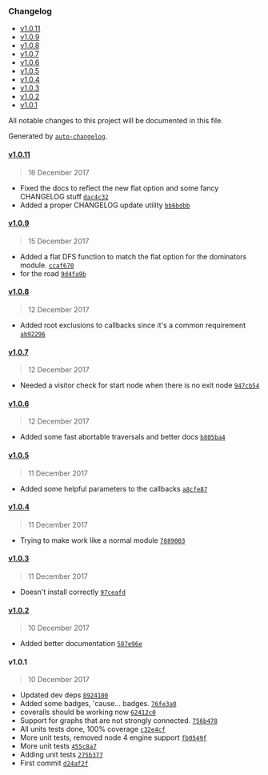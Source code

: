 <!-- START doctoc generated TOC please keep comment here to allow auto update -->
<!-- DON'T EDIT THIS SECTION, INSTEAD RE-RUN doctoc TO UPDATE -->
### Changelog

- [v1.0.11](#v1011)
- [v1.0.9](#v109)
- [v1.0.8](#v108)
- [v1.0.7](#v107)
- [v1.0.6](#v106)
- [v1.0.5](#v105)
- [v1.0.4](#v104)
- [v1.0.3](#v103)
- [v1.0.2](#v102)
- [v1.0.1](#v101)

<!-- END doctoc generated TOC please keep comment here to allow auto update -->
All notable changes to this project will be documented in this file.

Generated by [`auto-changelog`](https://github.com/CookPete/auto-changelog).

#### [v1.0.11](https://github.com/julianjensen/traversals/compare/v1.0.9...v1.0.11)
> 16 December 2017
- Fixed the docs to reflect the new flat option and some fancy CHANGELOG stuff [`dac4c32`](https://github.com/julianjensen/traversals/commit/dac4c322462d567a3bf1792d773ffe577426654b)
- Added a proper CHANGELOG update utility [`bb6bdbb`](https://github.com/julianjensen/traversals/commit/bb6bdbb150fe957e5c1bb7caf905d28efe388b61)

#### [v1.0.9](https://github.com/julianjensen/traversals/compare/v1.0.8...v1.0.9)
> 15 December 2017
- Added a flat DFS function to match the flat option for the dominators module. [`ccaf670`](https://github.com/julianjensen/traversals/commit/ccaf670bb2e9bceb9d8cb6f1b220436baa1f9795)
- for the road [`9d4fa9b`](https://github.com/julianjensen/traversals/commit/9d4fa9bdd89b3970fa247ae5377291d6450bf897)

#### [v1.0.8](https://github.com/julianjensen/traversals/compare/v1.0.7...v1.0.8)
> 12 December 2017
- Added root exclusions to callbacks since it&#x27;s a common requirement [`ab92296`](https://github.com/julianjensen/traversals/commit/ab922963d4b24a4446299f011265ac9ff37dcaae)

#### [v1.0.7](https://github.com/julianjensen/traversals/compare/v1.0.6...v1.0.7)
> 12 December 2017
- Needed a visitor check for start node when there is no exit node [`947cb54`](https://github.com/julianjensen/traversals/commit/947cb5431379c4b40a29110a1863ab4ad6ed36c4)

#### [v1.0.6](https://github.com/julianjensen/traversals/compare/v1.0.5...v1.0.6)
> 12 December 2017
- Added some fast abortable traversals and better docs [`b805ba4`](https://github.com/julianjensen/traversals/commit/b805ba416992d39c43d0a6ae9a46fc897eec58c5)

#### [v1.0.5](https://github.com/julianjensen/traversals/compare/v1.0.4...v1.0.5)
> 11 December 2017
- Added some helpful parameters to the callbacks [`a8cfe87`](https://github.com/julianjensen/traversals/commit/a8cfe87c48b527c8be74609a2e3f5a20f05206ee)

#### [v1.0.4](https://github.com/julianjensen/traversals/compare/v1.0.3...v1.0.4)
> 11 December 2017
- Trying to make work like a normal module [`7889003`](https://github.com/julianjensen/traversals/commit/7889003f1dd74e03e15ccac04557b9959badef86)

#### [v1.0.3](https://github.com/julianjensen/traversals/compare/v1.0.2...v1.0.3)
> 11 December 2017
- Doesn&#x27;t install correctly [`97ceafd`](https://github.com/julianjensen/traversals/commit/97ceafd821f99ca1e0e492f9a5644536f0abbe06)

#### [v1.0.2](https://github.com/julianjensen/traversals/compare/v1.0.1...v1.0.2)
> 10 December 2017
- Added better documentation [`587e96e`](https://github.com/julianjensen/traversals/commit/587e96e0ef1b02d1460b7a67c6dee83fdd51cb38)

#### v1.0.1
> 10 December 2017
- Updated dev deps [`8924100`](https://github.com/julianjensen/traversals/commit/89241002874e5da2f45b62bd0996bedc2fdbb109)
- Added some badges, &#x27;cause... badges. [`76fe3a0`](https://github.com/julianjensen/traversals/commit/76fe3a022a78ddc8116e1a3a4d9380e1f422c4de)
- coveralls should be working now [`62412c0`](https://github.com/julianjensen/traversals/commit/62412c0b6ec537354befa4ddfe6b2212191dae25)
- Support for graphs that are not strongly connected. [`756b478`](https://github.com/julianjensen/traversals/commit/756b4780cb6b3610c983c3f7e140d78bd5d80075)
- All units tests done, 100% coverage [`c32e4cf`](https://github.com/julianjensen/traversals/commit/c32e4cf5e31936d2119e8776e8053dd10b836be1)
- More unit tests, removed node 4 engine support [`fb0549f`](https://github.com/julianjensen/traversals/commit/fb0549fecaa90b49b5639c480fa4b727304d7dd0)
- More unit tests [`455c8a7`](https://github.com/julianjensen/traversals/commit/455c8a7a2815b5738a2fe67346cd6f28f11cdffe)
- Adding unit tests [`275b377`](https://github.com/julianjensen/traversals/commit/275b377e02e841752ec0c90f33899c217a2eed68)
- First commit [`d24af2f`](https://github.com/julianjensen/traversals/commit/d24af2f5907b81a9712a26c2dcc4f0862cc1a3ed)


